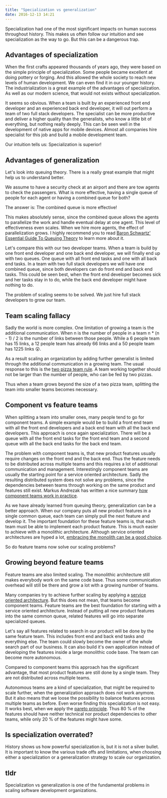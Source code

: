 ```yaml
---
title: "Specialization vs generalization"
date: 2016-12-13 14:21
---
```


Specialization had one of the most significant impacts on human success throughout history. This makes us often follow our intuition and see specialization as the way to go. But this can be a dangerous trap.

## Advantages of specialization
When the first crafts appeared thousands of years ago, they were based on the simple principle of specialization. Some people became excellent at doing pottery or forging. And this allowed the whole society to reach new levels of human development. We can even find it in our younger history. The industrialization is a great example of the advantages of specialization. As well as our modern science, that would not exists without specialization.

It seems so obvious. When a team is built by an experienced front end developer and an experienced back end developer, it will out perform a team of two full stack developers. The specialist can be more productive and deliver a higher quality than the generalists, who know a little bit of everything, but nothing really deeply. This can be seen well in the development of native apps for mobile devices. Almost all companies hire specialist for this job and build a mobile development team.

Our intuition tells us: Specialization is superior!

## Advantages of generalization
Let's look into queuing theory. There is a really great example that might help us to understand better.

We assume to have a security check at an airport and there are tow agents to check the passengers. What is more effective, having a single queue of people for each agent or having a combined queue for both?

The answer is: The combined queue is more effective!

This makes absolutely sense, since the combined queue allows the agents to parallelize the work and handle eventual delay at one agent. This level of effectiveness even scales. When we hire more agents, the effect of parallelization grows. I highly recommend you to read [Baron Schwartz' Essential Guide To Queuing Theory](https://www.vividcortex.com/resources/queueing-theory) to learn more about it.

Let's compare this with our two developer teams. When a team is build by one front end developer and one back end developer, we will finally end up with two queues. One queue with all front end tasks and one with all back end tasks. In a team with two full stack developers we will have one combined queue, since both developers can do front end and back end tasks. This could be seen best, when the front end developer becomes sick and her tasks stay in to do, while the back end developer might have nothing to do.

The problem of scaling seems to be solved. We just hire full stack developers to grow our team.

## Team scaling fallacy
Sadly the world is more complex. One limitation of growing a team is the additional communication. When n is the number of people in a team n * (n - 1) / 2 is the number of links between those people. While a 6 people team has 15 links, a 12 people team has already 66 links and a 50 people team has 1225 links 😲.

As a result scaling an organization by adding further generalist is limited through the additional communication in a growing team. The usual response to this is the [two pizza team rule](http://blog.idonethis.com/two-pizza-team/). A team working together should not be larger than the number of people, who can be fed by two pizzas.

Thus when a team grows beyond the size of a two pizza team, splitting the team into smaller teams becomes necessary.

## Component vs feature teams
When splitting a team into smaller ones, many people tend to go for component teams. A simple example would be to build a front end team with all the front end developers and a back end team with all the back end developers. This approach is once again specialization. There will be a queue with all the front end tasks for the front end team and a second queue with all the back end tasks for the back end team.

The problem with component teams is, that new product features usually require changes on the front end and the back end. Thus the feature needs to be distributed across multiple teams and this requires a lot of additional communication and management. Interestingly component teams are usually the starting point for a service oriented architecture. Sadly the resulting distributed system does not solve any problems, since the dependencies between teams through working on the same product and features still exist. Markus Andrezak has written a nice summary [how component teams work in practice](http://ueberproduct.de/en/planning-for-component-teams-the-hell-of-it/).

As we have already learned from queuing theory, generalization can be a better approach. When our company puts all new product features in a single common queue, each team can simply pull the next feature and develop it. The important foundation for these feature teams is, that each team must be able to implement each product feature. This is much easier to achieve with a monolithic architecture. Although service oriented architectures are hyped a lot, [embracing the monolith can be a good choice](https://m.signalvnoise.com/the-majestic-monolith-29166d022228).

So do feature teams now solve our scaling problems?

## Growing beyond feature teams
Feature teams are also limited scaling. The monolithic architecture still makes everybody work on the same code base. Thus some communication overhead will still be there and grow a lot with a growing number of teams.

Many companies try to achieve further scaling by applying a [service oriented architecture](http://www.martinfowler.com/articles/microservices.html). But this does not mean, that teams become component teams. Feature teams are the best foundation for starting with a service oriented architecture. Instead of putting all new product features into the same common queue, related features will go into separate specialized queues.

Let's say all features related to search in our product will be done by the same feature team. This includes front end and back end tasks and everything else. The team could slowly become the owner of the whole search part of our business. It can also build it's own application instead of developing the features inside a large monolithic code base. The team can become more autonomous.

Compared to component teams this approach has the significant advantage, that most product features are still done by a single team. They are not distributed across multiple teams.

Autonomous teams are a kind of specialization, that might be required to scale further, when the generalization approach does not work anymore. But it also means that we loose the possibility to balance features across multiple teams as before. Even worse finding this specialization is not easy. It works best, when we apply the [pareto principle](https://en.wikipedia.org/wiki/Pareto_principle). Thus 80 % of the features should have neither technical nor product dependencies to other teams, while only 20 % of the features might have some.

## Is specialization overrated?
History shows us how powerful specialization is, but it is not a silver bullet. It is important to know the various trade offs and limitations, when choosing either a specialization or a generalization strategy to scale our organization.

## tldr
Specialization vs generalization is one of the fundamental problems in scaling software development organizations.

